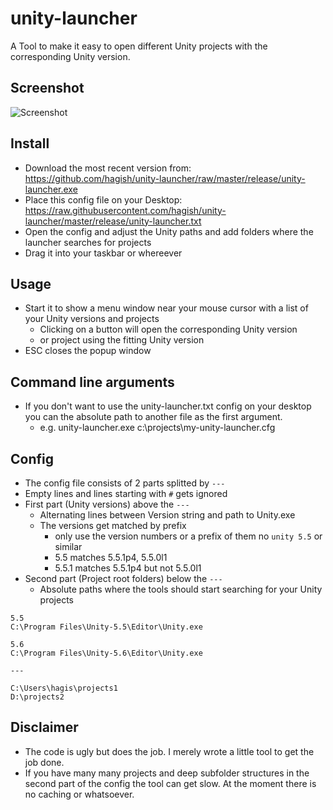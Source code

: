 # unity-launcher

A Tool to make it easy to open different Unity projects with the corresponding Unity version. 

## Screenshot
![Screenshot](https://raw.githubusercontent.com/hagish/unity-launcher/master/screenshot.png)

## Install
* Download the most recent version from: https://github.com/hagish/unity-launcher/raw/master/release/unity-launcher.exe
* Place this config file on your Desktop: https://raw.githubusercontent.com/hagish/unity-launcher/master/release/unity-launcher.txt
* Open the config and adjust the Unity paths and add folders where the launcher searches for projects
* Drag it into your taskbar or whereever

## Usage
* Start it to show a menu window near your mouse cursor with a list of your Unity versions and projects
    * Clicking on a button will open the corresponding Unity version
    * or project using the fitting Unity version
* ESC closes the popup window

## Command line arguments
* If you don't want to use the unity-launcher.txt config on your desktop you can the absolute path to another file as the first argument.
    * e.g. unity-launcher.exe c:\projects\my-unity-launcher.cfg

## Config
* The config file consists of 2 parts splitted by ```---```
* Empty lines and lines starting with ```#``` gets ignored
* First part (Unity versions) above the ```---```
    * Alternating lines between Version string and path to Unity.exe
    * The versions get matched by prefix
        * only use the version numbers or a prefix of them no ```unity 5.5``` or similar
        * 5.5 matches 5.5.1p4, 5.5.0l1
        * 5.5.1 matches 5.5.1p4 but not 5.5.0l1
* Second part (Project root folders) below the ```---```
    * Absolute paths where the tools should start searching for your Unity projects
```
5.5
C:\Program Files\Unity-5.5\Editor\Unity.exe

5.6
C:\Program Files\Unity-5.6\Editor\Unity.exe

---

C:\Users\hagis\projects1
D:\projects2
```

## Disclaimer
* The code is ugly but does the job. I merely wrote a little tool to get the job done.
* If you have many many projects and deep subfolder structures in the second part of the config the tool can get slow. At the moment there is no caching or whatsoever.

